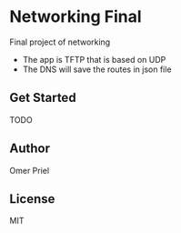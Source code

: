 # Networking Final

Final project of networking

* The app is TFTP that is based on UDP
* The DNS will save the routes in json file

## Get Started

TODO

## Author

Omer Priel

## License

MIT
